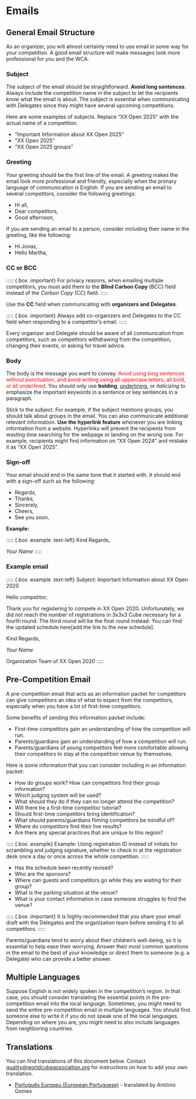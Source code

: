 # Emails

## General Email Structure

As an organizer, you will almost certainly need to use email in some way for your competition. A good email structure will make messages look more professional for you and the WCA.

### Subject

The subject of the email should be straightforward. **Avoid long sentences**. Always include the competition name in the subject to let the recipients know what the email is about. The subject is essential when communicating with Delegates since they might have several upcoming competitions.

Here are some examples of subjects. Replace “XX Open 2025” with the actual name of a competition.

- “Important Information about XX Open 2025”
- “XX Open 2025”
- “XX Open 2025 groups”

### Greeting

Your greeting should be the first line of the email. A greeting makes the email look more professional and friendly, especially when the primary language of communication is English. If you are sending an email to several competitors, consider the following greetings:

- Hi all,
- Dear competitors,
- Good afternoon,

If you are sending an email to a person, consider including their name in the greeting, like the following:

- Hi Jonas,
- Hello Martha,

### CC or BCC

::::: {.box .important}
For privacy reasons, when emailing multiple competitors, you must add them to the **Blind Carbon Copy** (BCC) field instead of the _Carbon Copy_ (CC) field.
:::::

Use the **CC** field when communicating with **organizers and Delegates**.

::::: {.box .important}
Always add co-organizers and Delegates to the CC field when responding to a competitor’s email.
:::::

Every organizer and Delegate should be aware of all communication from competitors, such as competitors withdrawing from the competition, changing their events, or asking for travel advice.

### Body

The body is the message you want to convey. <span style="color:red">Avoid using long sentences without punctuation, and avoid writing using all uppercase letters, all bold, or all underlined.</span> You should only use **bolding**, <u>underlining</u>, or _italicizing_ to emphasize the important keywords in a sentence or key sentences in a paragraph.

Stick to the subject. For example, if the subject mentions groups, you should talk about groups in the email. You can also communicate additional relevant information. **Use the hyperlink feature** whenever you are linking information from a website. Hyperlinks will prevent the recipients from wasting time searching for the webpage or landing on the wrong one. For example, recipients might find information on “XX Open 2024” and mistake it as “XX Open 2025”.

### Sign-off

Your email should end in the same tone that it started with. It should end with a sign-off such as the following:

- Regards,
- Thanks,
- Sincerely,
- Cheers,
- See you soon,

**Example:**

::::: {.box .example .text-left}
Kind Regards,

_Your Name_
:::::

### Example email

::::: {.box .example .text-left}
Subject: Important Information about XX Open 2020

Hello competitor,

Thank you for registering to compete in XX Open 2020. Unfortunately, we did not reach the number of registrations in 3x3x3 Cube necessary for a fourth round. The third round will be the final round instead. You can find the updated schedule here[add the link to the new schedule].

Kind Regards,

_Your Name_

Organization Team of XX Open 2020
:::::

## Pre-Competition Email

A pre-competition email that acts as an information packet for competitors can give competitors an idea of what to expect from the competitors, especially when you have a lot of first-time competitors.

Some benefits of sending this information packet include:

- First-time competitors gain an understanding of how the competition will run.
- Parents/guardians gain an understanding of how a competition will run.
- Parents/guardians of young competitors feel more comfortable allowing their competitors to stay at the competition venue by themselves.

Here is some information that you can consider including in an information packet:

- How do groups work? How can competitors find their group information?
- Which judging system will be used?
- What should they do if they can no longer attend the competition?
- Will there be a first-time competitor tutorial?
- Should first-time competitors bring identification?
- What should parents/guardians filming competitors be mindful of?
- Where do competitors find their live results?
- Are there any special practices that are unique to this region?

::::: {.box .example}
Example: Using registration ID instead of initials for scrambling and judging signature, whether to check in at the registration desk once a day or once across the whole competition.
:::::

- Has the schedule been recently revised?
- Who are the sponsors?
- Where can guests and competitors go while they are waiting for their group?
- What is the parking situation at the venue?
- What is your contact information in case someone struggles to find the venue?

::::: {.box .important}
It is highly recommended that you share your email draft with the Delegates and the organization team before sending it to all competitors.
:::::

Parents/guardians tend to worry about their children’s well-being, so it is essential to help ease their worrying. Answer their most common questions in the email to the best of your knowledge or direct them to someone (e.g. a Delegate) who can provide a better answer.

## Multiple Languages

Suppose English is not widely spoken in the competition’s region. In that case, you should consider translating the essential points in the pre-competition email into the local language. Sometimes, you might need to send the entire pre-competition email in multiple languages. You should find someone else to write it if you do not speak one of the local languages. Depending on where you are, you might need to also include languages from neighboring countries.

<div class="spacer"></div>

## Translations

You can find translations of this document below. Contact [quality@worldcubeassociation.org](mailto:quality@worldcubeassociation.org) for instructions on how to add your own translation.

- [Português Europeu (European Portuguese)](wcadoc{edudoc/organizer-guidelines/pt/emails.pdf}) - translated by António Gomes
